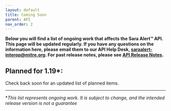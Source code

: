 ```yaml
---
layout: default
title: Coming Soon
parent: API
nav_order: 2
---
```

**Below you will find a list of ongoing work that affects the Sara Alert™ API. This page will be updated regularly. If you have any questions on the information here, please email them to our API Help Desk, saraalert-interop@mitre.org. For past release notes, please see [API Release Notes](api-release-notes).**

## Planned for 1.19*:

Check back soon for an updated list of planned items.

***


*_This list represents ongoing work. It is subject to change, and the intended release version is not a guarantee_
